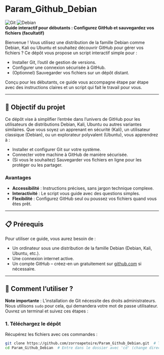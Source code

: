 # Param_Github_Debian

![Git](https://img.shields.io/badge/Git-Ready-green) ![Debian](https://img.shields.io/badge/Debian%20Family-blue)  
**Guide interactif pour débutants : Configurez GitHub et sauvegardez vos fichiers (facultatif)**

Bienvenue ! Vous utilisez une distribution de la famille Debian comme Debian, Kali ou Ubuntu et souhaitez découvrir GitHub pour gérer vos fichiers ? Ce dépôt vous propose un script interactif simple pour :
- Installer Git, l’outil de gestion de versions.
- Configurer une connexion sécurisée à GitHub.
- (Optionnel) Sauvegarder vos fichiers sur un dépôt distant.

Conçu pour les débutants, ce guide vous accompagne étape par étape avec des instructions claires et un script qui fait le travail pour vous.

---

## 🌟 Objectif du projet

Ce dépôt vise à simplifier l’entrée dans l’univers de GitHub pour les utilisateurs de distributions Debian, Kali, Ubuntu ou autres variantes similaires. Que vous soyez un apprenant en sécurité (Kali), un utilisateur classique (Debian), ou un explorateur polyvalent (Ubuntu), vous apprendrez à :
- Installer et configurer Git sur votre système.
- Connecter votre machine à GitHub de manière sécurisée.
- (Si vous le souhaitez) Sauvegarder vos fichiers en ligne pour les protéger ou les partager.

### Avantages
- **Accessibilité** : Instructions précises, sans jargon technique complexe.
- **Interactivité** : Le script vous guide avec des questions simples.
- **Flexibilité** : Configurez GitHub seul ou poussez vos fichiers quand vous êtes prêt.

---

## 📋 Prérequis

Pour utiliser ce guide, vous aurez besoin de :
- Un ordinateur sous une distribution de la famille Debian (Debian, Kali, Ubuntu, etc.).
- Une connexion internet active.
- Un compte GitHub – créez-en un gratuitement sur [github.com](https://github.com) si nécessaire.

---

## 🎯 Comment l’utiliser ?

**Note importante** : L’installation de Git nécessite des droits administrateurs. Nous utilisons `sudo` pour cela, qui demandera votre mot de passe utilisateur. Ouvrez un terminal et suivez ces étapes :

### 1. Téléchargez le dépôt
Récupérez les fichiers avec ces commandes :
```bash
git clone https://github.com/zorroapetoire/Param_Github_Debian.git  # Télécharge le dépôt depuis GitHub
cd Param_Github_Debian  # Entre dans le dossier avec 'cd' (change directory)
